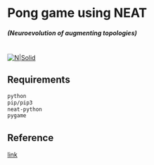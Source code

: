 # Pong game using NEAT
##### (Neuroevolution of augmenting topologies)
#
[![N|Solid](https://i.ibb.co/nmyX8n3/Pong.png)](https://nodesource.com/products/nsolid)


## Requirements

```sh
python
pip/pip3
neat-python
pygame
```

## Reference
[link](https://neat-python.readthedocs.io/en/latest/neat_overview.html)
